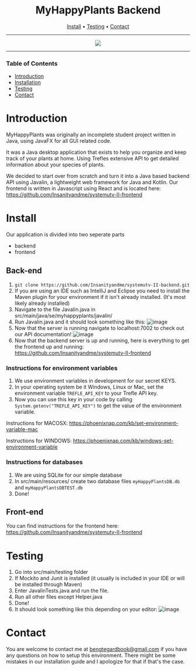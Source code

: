 <div align="center">

# MyHappyPlants Backend
[Install](#install) • [Testing](#testing) • [Contact](#contact)

--- 

<img src="https://github.com/Insanityandme/systemutv-II-backend/assets/1380257/02761e82-d7dc-44b5-899a-f41c36b56ffe"/> 


</div>

---
### Table of Contents
- [Introduction](#introduction)
- [Installation](#install)
- [Testing](#testing)
- [Contact](#contact)

# Introduction
MyHappyPlants was originally an incomplete student project written in Java, using JavaFX for all GUI related code. 

It was a Java desktop application that exists to help you organize and keep track of your plants at home.
Using Trefles extensive API to get detailed information about your species of plants. 

We decided to start over from scratch and turn it into a Java based backend API using Javalin, a lightweight web framework for Java and Kotlin.
Our frontend is written in Javascript using React and is located here: https://github.com/Insanityandme/systemutv-II-frontend

# Install
Our application is divided into two seperate parts
+ backend
+ frontend

## Back-end
1. ```git clone https://github.com/Insanityandme/systemutv-II-backend.git```
2. If you are using an IDE such as IntelliJ and Eclipse you need to install the Maven plugin for your environment if it isn't already installed. (It's most likely already installed)
3. Navigate to the file Javalin.java in src/main/java/se/myhappyplants/javalin/
4. Run Javalin.java and it should look something like this: ![image](https://github.com/Insanityandme/systemutv-II-backend/assets/1380257/03980c76-d2d6-48ba-94a2-3be7ee24764d)
5. Now that the server is running navigate to localhost:7002 to check out our API documentation! ![image](https://github.com/Insanityandme/systemutv-II-backend/assets/1380257/01fa74d0-7c10-41f9-ac39-3c942cc34a25)
6. Now that the backend server is up and running, here is everything to get the frontend up and running: https://github.com/Insanityandme/systemutv-II-frontend

### Instructions for environment variables
1. We use environment variables in development for our secret KEYS. 
1. In your operating system be it Windows, Linux or Mac, set the environment variable `TREFLE_API_KEY` to your Trefle API key.
2. Now you can use this key in your code by calling `System.getenv("TREFLE_API_KEY")` to get the value of the environment variable.

Instructions for MACOSX: https://phoenixnap.com/kb/set-environment-variable-mac

Instructions for WINDOWS: https://phoenixnap.com/kb/windows-set-environment-variable

### Instructions for databases
1. We are using SQLite for our simple database
2. In src/main/resources/ create two database files ```myHappyPlantsDB.db``` and ```myHappyPlantsDBTEST.db```
3. Done!

## Front-end
You can find instructions for the frontend here: https://github.com/Insanityandme/systemutv-II-frontend

# Testing
1. Go into src/main/testing folder
2. If Mockito and Junit is installed (it usually is included in your IDE or will be installed through Maven)
3. Enter JavalinTests.java and run the file.
4. Run all other files except Helper.java
5. Done!
6. It should look something like this depending on your editor: 
![image](https://github.com/Insanityandme/systemutv-II-backend/assets/1380257/be9d35ab-a25d-46b4-9530-bed329ff5aee)


# Contact
You are welcome to contact me at bengtegardbook@gmail.com if you have any questions on how to setup this environment.
There might be some mistakes in our installation guide and I apologize for that if that's the case.

